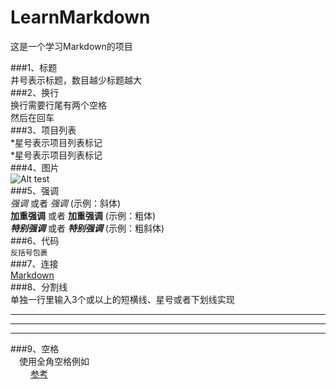 # LearnMarkdown
这是一个学习Markdown的项目

###1、标题  
井号表示标题，数目越少标题越大  
###2、换行  
换行需要行尾有两个空格  
然后在回车  
###3、项目列表  
*星号表示项目列表标记  
*星号表示项目列表标记  
###4、图片  
![Alt test](/40/100.jpg)  
###5、强调  
*强调* 或者 _强调_  (示例：斜体)  
**加重强调** 或者 __加重强调__ (示例：粗体)  
***特别强调*** 或者 ___特别强调___ (示例：粗斜体)  
###6、代码  
`反括号包裹`  
###7、连接  
 [Markdown](http://blog.csdn.net/zhaokaiqiang1992/article/details/41349819)  
###8、分割线  
单独一行里输入3个或以上的短横线、星号或者下划线实现  
***
---
___
###9、空格  
　使用全角空格例如  
　
　[参考](http://wowubuntu.com/markdown/)
